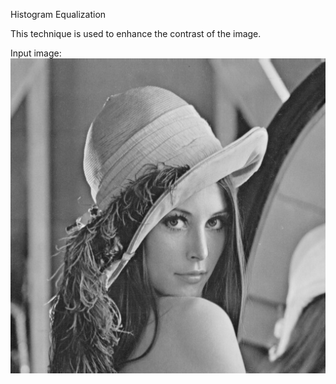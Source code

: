 Histogram Equalization

This technique is used to enhance the contrast of the image.

Input image:
![input_image](lena_gray.jpg)

